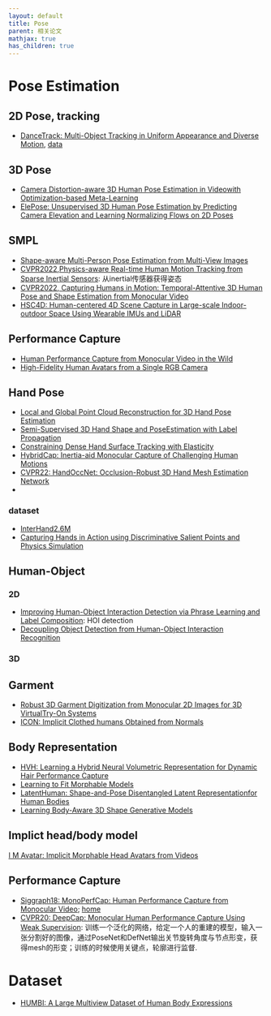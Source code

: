 ```yaml
---
layout: default
title: Pose
parent: 相关论文
mathjax: true
has_children: true
---
```


# Pose Estimation

## 2D Pose, tracking

- [DanceTrack: Multi-Object Tracking in Uniform Appearance and Diverse Motion](https://arxiv.org/pdf/2111.14690.pdf), [data](https://github.com/DanceTrack/DanceTrack)


## 3D Pose

- [Camera Distortion-aware 3D Human Pose Estimation in Videowith Optimization-based Meta-Learning](https://arxiv.org/pdf/2111.15056.pdf)
- [ElePose: Unsupervised 3D Human Pose Estimation by Predicting Camera
Elevation and Learning Normalizing Flows on 2D Poses](https://arxiv.org/pdf/2112.07088.pdf)

## SMPL

- [Shape-aware Multi-Person Pose Estimation from Multi-View Images](https://openaccess.thecvf.com/content/ICCV2021/papers/Dong_Shape-Aware_Multi-Person_Pose_Estimation_From_Multi-View_Images_ICCV_2021_paper.pdf)
- [CVPR2022,Physics-aware Real-time Human Motion Tracking from Sparse Inertial Sensors](https://xinyu-yi.github.io/PIP/): 从inertial传感器获得姿态
- [CVPR2022, Capturing Humans in Motion: Temporal-Attentive 3D Human Pose and Shape Estimation from Monocular Video](https://mps-net.github.io/MPS-Net/)
- [HSC4D: Human-centered 4D Scene Capture in Large-scale Indoor-outdoor Space Using Wearable IMUs and LiDAR](https://arxiv.org/pdf/2203.09215.pdf)

## Performance Capture
- [Human Performance Capture from Monocular Video in the Wild](https://arxiv.org/pdf/2111.14672.pdf)
- [High-Fidelity Human Avatars from a Single RGB Camera](http://cic.tju.edu.cn/faculty/likun/projects/HF-Avatar/index.html)

## Hand Pose

- [Local and Global Point Cloud Reconstruction for 3D Hand Pose Estimation](https://arxiv.org/pdf/2112.06389.pdf)
- [Semi-Supervised 3D Hand Shape and PoseEstimation with Label Propagation](https://arxiv.org/pdf/2111.15199.pdf)
- [Constraining Dense Hand Surface Tracking with Elasticity](https://scontent-hkt1-1.xx.fbcdn.net/v/t39.8562-6/10000000_1117938378951628_2483836343619479338_n.pdf?_nc_cat=108&ccb=1-5&_nc_sid=ad8a9d&_nc_ohc=zTK2O7WcWn8AX_hHyYC&_nc_ht=scontent-hkt1-1.xx&oh=00_AT8_pFN8rAP34x6Z8k6w66SMJzJwx9ssqwh-FQIyylcC6Q&oe=62136BFB)
- [HybridCap: Inertia-aid Monocular Capture of Challenging Human Motions](https://arxiv.org/pdf/2203.09287.pdf)
- [CVPR22: HandOccNet: Occlusion-Robust 3D Hand Mesh Estimation Network](https://arxiv.org/pdf/2203.14564.pdf)
- 
### dataset
- [InterHand2.6M](https://www.ecva.net/papers/eccv_2020/papers_ECCV/papers/123650545.pdf)
- [Capturing Hands in Action using Discriminative Salient Points and Physics Simulation](https://arxiv.org/pdf/1506.02178.pdf)

## Human-Object

### 2D

- [Improving Human-Object Interaction Detection via Phrase Learning and Label Composition](https://arxiv.org/pdf/2112.07383.pdf): HOI detection
- [Decoupling Object Detection from Human-Object Interaction Recognition](https://arxiv.org/pdf/2112.06392.pdf)

### 3D


## Garment

- [Robust 3D Garment Digitization from Monocular 2D Images for 3D VirtualTry-On Systems](https://arxiv.org/pdf/2111.15140.pdf)
- [ICON: Implicit Clothed humans Obtained from Normals]()

## Body Representation

- [HVH: Learning a Hybrid Neural Volumetric Representation for Dynamic Hair Performance Capture](https://arxiv.org/pdf/2112.06904.pdf)
- [Learning to Fit Morphable Models](https://arxiv.org/pdf/2111.14824.pdf)
- [LatentHuman: Shape-and-Pose Disentangled Latent Representationfor Human Bodies](https://arxiv.org/pdf/2111.15113.pdf)
- [Learning Body-Aware 3D Shape Generative Models](https://arxiv.org/pdf/2112.07022.pdf)

## Implict head/body model

[I M Avatar: Implicit Morphable Head Avatars from Videos](https://arxiv.org/pdf/2112.07471.pdf)


## Performance Capture

- [Siggraph18: MonoPerfCap: Human Performance Capture from Monocular Video](https://vcai.mpi-inf.mpg.de/projects/wxu/MonoPerfCap/content/monoperfcap.pdf); [home](https://vcai.mpi-inf.mpg.de/projects/wxu/MonoPerfCap/)
- [CVPR20: DeepCap: Monocular Human Performance Capture Using Weak Supervision](https://people.mpi-inf.mpg.de/~mhaberma/projects/2020-cvpr-deepcap/): 训练一个泛化的网络，给定一个人的重建的模型，输入一张分割好的图像，通过PoseNet和DefNet输出关节旋转角度与节点形变，获得mesh的形变；训练的时候使用关键点，轮廓进行监督.


# Dataset
- [HUMBI: A Large Multiview Dataset of Human Body Expressions](https://openaccess.thecvf.com/content_CVPR_2020/papers/Yu_HUMBI_A_Large_Multiview_Dataset_of_Human_Body_Expressions_CVPR_2020_paper.pdf)
